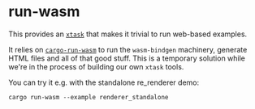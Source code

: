 # run-wasm

This provides an [`xtask`](https://github.com/matklad/cargo-xtask) that makes it trivial to run web-based examples.

It relies on [`cargo-run-wasm`](https://github.com/rukai/cargo-run-wasm) to run the `wasm-bindgen` machinery, generate HTML files and all of that good stuff.
This is a temporary solution while we're in the process of building our own `xtask` tools.

You can try it e.g. with the standalone re_renderer demo:
```
cargo run-wasm --example renderer_standalone
```
